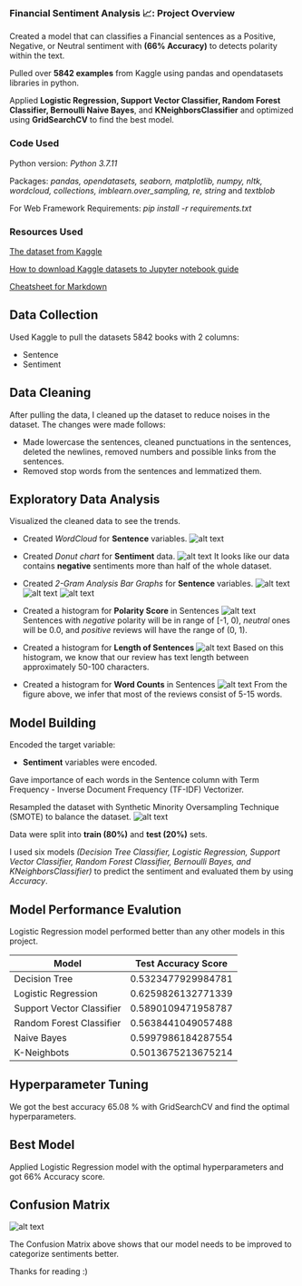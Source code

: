 ### Financial Sentiment Analysis 📈: Project Overview

Created a model that can classifies a Financial sentences as a Positive, Negative, or Neutral sentiment with **(66% Accuracy)** to detects polarity within the text.

Pulled over **5842 examples** from Kaggle using pandas and opendatasets libraries in python.

Applied **Logistic Regression, Support Vector Classifier, Random Forest Classifier, Bernoulli Naive Bayes**, and **KNeighborsClassifier** and optimized using **GridSearchCV** to find the best model.

### Code Used

Python version: *Python 3.7.11* 

Packages: *pandas, opendatasets, seaborn, matplotlib, numpy, nltk, wordcloud, collections, imblearn.over_sampling, re, string* and *textblob*

For Web Framework Requirements: *pip install -r requirements.txt*


### Resources Used

[The dataset from Kaggle](https://www.kaggle.com/sbhatti/financial-sentiment-analysis)

[How to download Kaggle datasets to Jupyter notebook guide](https://www.analyticsvidhya.com/blog/2021/04/how-to-download-kaggle-datasets-using-jupyter-notebook/)

[Cheatsheet for Markdown](https://github.com/adam-p/markdown-here/wiki/Markdown-Cheatsheet)


## Data Collection
Used Kaggle to pull the datasets 5842 books with 2 columns:
* Sentence              
* Sentiment             


## Data Cleaning

After pulling the data, I cleaned up the dataset to reduce noises in the dataset. The changes were made follows:

* Made lowercase the sentences, cleaned punctuations in the sentences, deleted the newlines, removed numbers and possible links from the sentences.
* Removed stop words from the sentences and lemmatized them.


## Exploratory Data Analysis

Visualized the cleaned data to see the trends.

* Created *WordCloud* for **Sentence** variables.
![alt text](https://github.com/cerenkasap/financial_sentiment_analysis/blob/master/images/wordcloud.png "Word Cloud")

* Created *Donut chart* for **Sentiment** data.
![alt text](https://github.com/cerenkasap/financial_sentiment_analysis/blob/master/images/donut_chart.png "% of sentiments")
It looks like our data contains **negative** sentiments more than half of the whole dataset.

* Created *2-Gram Analysis Bar Graphs* for **Sentence** variables.
![alt text](https://github.com/cerenkasap/financial_sentiment_analysis/blob/master/images/p_2gram.png "2-gram of Reviews with Positive Sentiments")
![alt text](https://github.com/cerenkasap/financial_sentiment_analysis/blob/master/images/n_2gram.png "W2-gram of Reviews with Negative Sentiments")
![alt text](https://github.com/cerenkasap/financial_sentiment_analysis/blob/master/images/nl_2gram.png "2-gram of Reviews with Neutral Sentiments")

* Created a histogram for **Polarity Score** in Sentences
![alt text](https://github.com/cerenkasap/financial_sentiment_analysis/blob/master/images/polarity_score.png "Polarity Score in Sentences")
Sentences with *negative* polarity will be in range of [-1, 0), *neutral* ones will be 0.0, and *positive* reviews will have the range of (0, 1).

* Created a histogram for **Length of Sentences** 
![alt text](https://github.com/cerenkasap/financial_sentiment_analysis/blob/master/images/length_of_reviews.png "Length of Reviews")
Based on this histogram, we know that our review has text length between approximately 50-100 characters.

* Created a histogram for **Word Counts** in Sentences
![alt text](https://github.com/cerenkasap/financial_sentiment_analysis/blob/master/images/word_counts.png "Word Counts in Reviews")
From the figure above, we infer that most of the reviews consist of 5-15 words. 

## Model Building

Encoded the target variable:
* **Sentiment** variables were encoded.

Gave importance of each words in the Sentence column with Term Frequency - Inverse Document Frequency (TF-IDF) Vectorizer.

Resampled the dataset with Synthetic Minority Oversampling Technique (SMOTE) to balance the dataset.
![alt text](https://github.com/cerenkasap/financial_sentiment_analysis/blob/master/images/donut_chart_balanced_data.png "R% of sentimets after resampling")

Data were split into **train (80%)** and **test (20%)** sets.

I used six models *(Decision Tree Classifier, Logistic Regression, Support Vector Classifier, Random Forest Classifier, Bernoulli Bayes, and KNeighborsClassifier)* to predict the sentiment and evaluated them by using *Accuracy*.


## Model Performance Evalution
Logistic Regression model performed better than any other models in this project.

|Model                      |Test Accuracy Score|                      
| -------------             |:-----------------:|                       
|Decision Tree              |0.5323477929984781|
|Logistic Regression        |0.6259826132771339|
|Support Vector Classifier  |0.5890109471958787|
|Random Forest Classifier   |0.5638441049057488|
|Naive Bayes                |0.5997986184287554|
|K-Neighbots                |0.5013675213675214|


## Hyperparameter Tuning

We got the best accuracy 65.08 % with GridSearchCV and find the optimal hyperparameters.

## Best Model

Applied Logistic Regression model with the optimal hyperparameters and got 66% Accuracy score.

## Confusion Matrix
![alt text](https://github.com/cerenkasap/financial_sentiment_analysis/blob/master/images/confusion_matrix..png "Confusion Matrix of Financial Sentiment Analysis")

The Confusion Matrix above shows that our model needs to be improved to categorize sentiments better.

Thanks for reading :) 



